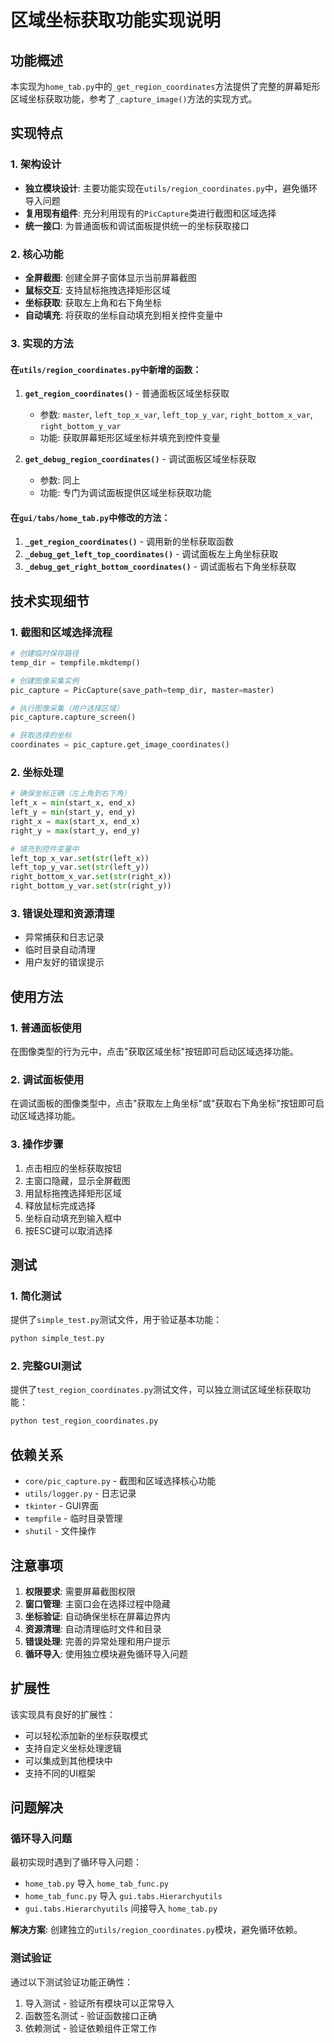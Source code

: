 # 区域坐标获取功能实现说明

## 功能概述

本实现为`home_tab.py`中的`_get_region_coordinates`方法提供了完整的屏幕矩形区域坐标获取功能，参考了`_capture_image()`方法的实现方式。

## 实现特点

### 1. 架构设计
- **独立模块设计**: 主要功能实现在`utils/region_coordinates.py`中，避免循环导入问题
- **复用现有组件**: 充分利用现有的`PicCapture`类进行截图和区域选择
- **统一接口**: 为普通面板和调试面板提供统一的坐标获取接口

### 2. 核心功能
- **全屏截图**: 创建全屏子窗体显示当前屏幕截图
- **鼠标交互**: 支持鼠标拖拽选择矩形区域
- **坐标获取**: 获取左上角和右下角坐标
- **自动填充**: 将获取的坐标自动填充到相关控件变量中

### 3. 实现的方法

#### 在`utils/region_coordinates.py`中新增的函数：

1. **`get_region_coordinates()`** - 普通面板区域坐标获取
   - 参数: `master`, `left_top_x_var`, `left_top_y_var`, `right_bottom_x_var`, `right_bottom_y_var`
   - 功能: 获取屏幕矩形区域坐标并填充到控件变量

2. **`get_debug_region_coordinates()`** - 调试面板区域坐标获取
   - 参数: 同上
   - 功能: 专门为调试面板提供区域坐标获取功能

#### 在`gui/tabs/home_tab.py`中修改的方法：

1. **`_get_region_coordinates()`** - 调用新的坐标获取函数
2. **`_debug_get_left_top_coordinates()`** - 调试面板左上角坐标获取
3. **`_debug_get_right_bottom_coordinates()`** - 调试面板右下角坐标获取

## 技术实现细节

### 1. 截图和区域选择流程
```python
# 创建临时保存路径
temp_dir = tempfile.mkdtemp()

# 创建图像采集实例
pic_capture = PicCapture(save_path=temp_dir, master=master)

# 执行图像采集（用户选择区域）
pic_capture.capture_screen()

# 获取选择的坐标
coordinates = pic_capture.get_image_coordinates()
```

### 2. 坐标处理
```python
# 确保坐标正确（左上角到右下角）
left_x = min(start_x, end_x)
left_y = min(start_y, end_y)
right_x = max(start_x, end_x)
right_y = max(start_y, end_y)

# 填充到控件变量中
left_top_x_var.set(str(left_x))
left_top_y_var.set(str(left_y))
right_bottom_x_var.set(str(right_x))
right_bottom_y_var.set(str(right_y))
```

### 3. 错误处理和资源清理
- 异常捕获和日志记录
- 临时目录自动清理
- 用户友好的错误提示

## 使用方法

### 1. 普通面板使用
在图像类型的行为元中，点击"获取区域坐标"按钮即可启动区域选择功能。

### 2. 调试面板使用
在调试面板的图像类型中，点击"获取左上角坐标"或"获取右下角坐标"按钮即可启动区域选择功能。

### 3. 操作步骤
1. 点击相应的坐标获取按钮
2. 主窗口隐藏，显示全屏截图
3. 用鼠标拖拽选择矩形区域
4. 释放鼠标完成选择
5. 坐标自动填充到输入框中
6. 按ESC键可以取消选择

## 测试

### 1. 简化测试
提供了`simple_test.py`测试文件，用于验证基本功能：

```bash
python simple_test.py
```

### 2. 完整GUI测试
提供了`test_region_coordinates.py`测试文件，可以独立测试区域坐标获取功能：

```bash
python test_region_coordinates.py
```

## 依赖关系

- `core/pic_capture.py` - 截图和区域选择核心功能
- `utils/logger.py` - 日志记录
- `tkinter` - GUI界面
- `tempfile` - 临时目录管理
- `shutil` - 文件操作

## 注意事项

1. **权限要求**: 需要屏幕截图权限
2. **窗口管理**: 主窗口会在选择过程中隐藏
3. **坐标验证**: 自动确保坐标在屏幕边界内
4. **资源清理**: 自动清理临时文件和目录
5. **错误处理**: 完善的异常处理和用户提示
6. **循环导入**: 使用独立模块避免循环导入问题

## 扩展性

该实现具有良好的扩展性：
- 可以轻松添加新的坐标获取模式
- 支持自定义坐标处理逻辑
- 可以集成到其他模块中
- 支持不同的UI框架

## 问题解决

### 循环导入问题
最初实现时遇到了循环导入问题：
- `home_tab.py` 导入 `home_tab_func.py`
- `home_tab_func.py` 导入 `gui.tabs.Hierarchyutils`
- `gui.tabs.Hierarchyutils` 间接导入 `home_tab.py`

**解决方案**: 创建独立的`utils/region_coordinates.py`模块，避免循环依赖。

### 测试验证
通过以下测试验证功能正确性：
1. 导入测试 - 验证所有模块可以正常导入
2. 函数签名测试 - 验证函数接口正确
3. 依赖测试 - 验证依赖组件正常工作 